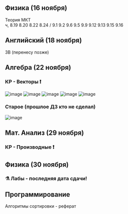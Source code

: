 ## Физика (16 ноября)
Теория МКТ 
<br>
ч, 8.19 8.20 8.22 8.24 / 9.1 9.2 9.6 9.5 9.9 9.12 9.13 9.15 9.16

## Английский (18 ноября)
3B (перенесу позже)

## Алгебра (22 ноября)
### КР - Векторы ❗
![image](https://user-images.githubusercontent.com/70198995/201990644-647033aa-323f-4a69-9145-c1da577a858d.png)
![image](https://user-images.githubusercontent.com/70198995/201990269-ff450ba7-67b0-4079-adef-d5cf9526aaf1.png)
![image](https://user-images.githubusercontent.com/70198995/201985031-a1d7b8f5-a876-4c28-a3f1-7417cb87ab42.png)
![image](https://user-images.githubusercontent.com/70198995/201985141-cb0e5fb9-99a4-4a75-bf60-971231bf9651.png)
![image](https://user-images.githubusercontent.com/70198995/201989191-266b184b-5ff1-4124-8b7a-10dd24917921.png)
### Старое (прошлое ДЗ кто не сделал)
![image](https://user-images.githubusercontent.com/70198995/201985213-c147f55e-15b4-4cdd-b3e5-ab07c6d87bdc.png)
## Мат. Анализ (29 ноября)
### КР - Производные ❗
## Физика (30 ноября)
### ⚗️ Лабы - последняя дата сдачи!

## Программирование
Алгоритмы сортировки - реферат
